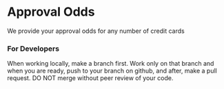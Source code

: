# Approval Odds

We provide your approval odds for any number of credit cards

### For Developers

When working locally, make a branch first. Work only on that branch and when you are ready, push to your branch on github, and after, make a pull request. DO NOT merge without peer review of your code.
